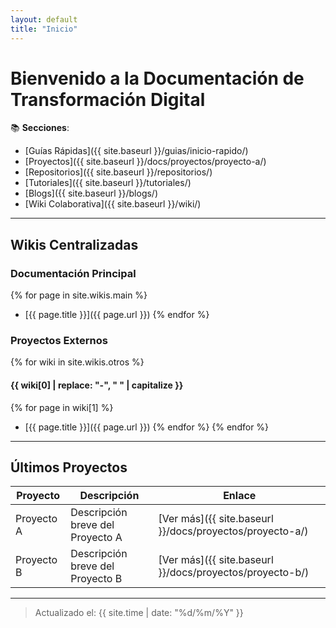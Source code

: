 ```yaml
---
layout: default
title: "Inicio"
---
```


# Bienvenido a la Documentación de Transformación Digital

📚 **Secciones**:  
- [Guías Rápidas]({{ site.baseurl }}/guias/inicio-rapido/)  
- [Proyectos]({{ site.baseurl }}/docs/proyectos/proyecto-a/)
- [Repositorios]({{ site.baseurl }}/repositorios/)
- [Tutoriales]({{ site.baseurl }}/tutoriales/)
- [Blogs]({{ site.baseurl }}/blogs/)
- [Wiki Colaborativa]({{ site.baseurl }}/wiki/)  <!-- Nuevo enlace -->

---

## Wikis Centralizadas

### Documentación Principal
{% for page in site.wikis.main %}
- [{{ page.title }}]({{ page.url }})
{% endfor %}

### Proyectos Externos
{% for wiki in site.wikis.otros %}
#### {{ wiki[0] | replace: "-", " " | capitalize }}
{% for page in wiki[1] %}
- [{{ page.title }}]({{ page.url }})
{% endfor %}
{% endfor %}

---

## Últimos Proyectos

| Proyecto | Descripción | Enlace |
|----------|-------------|--------|
| Proyecto A | Descripción breve del Proyecto A | [Ver más]({{ site.baseurl }}/docs/proyectos/proyecto-a/) |
| Proyecto B | Descripción breve del Proyecto B | [Ver más]({{ site.baseurl }}/docs/proyectos/proyecto-b/) |

---

> Actualizado el: {{ site.time | date: "%d/%m/%Y" }}